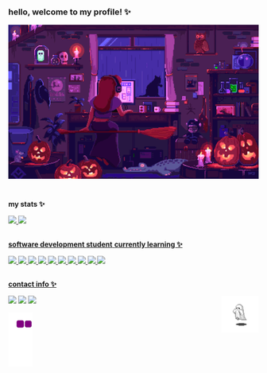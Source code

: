 ### hello, welcome to my profile! ✨

![Gif](girly.gif)

# 

<b>my stats ✨</b>

<div>
  <a href="https://beacons.ai/eulauragabriel">
  <img height="130cm" src="https://github-readme-stats-sigma-five.vercel.app/api?username=eulauragabriel&theme=synthwave&include_all_commits=true&count_private=true&show_icons=true"/>
  <img height="130cm" src="https://github-readme-stats-sigma-five.vercel.app/api/top-langs/?username=eulauragabriel&layout=compact&langs_count=16&theme=synthwave"/>
</div>

  
##
  
<b>software  development student</b>
<b>currently learning ✨</b>

<div>
  <img src="https://img.shields.io/badge/HTML5-E34F26?style=for-the-badge&logo=html5&logoColor=white&color=purple" /> <img src="https://img.shields.io/badge/CSS3- 1572B6?style=for-the-badge&logo=css3&logoColor=white&color=purple" /> <img src="https://img.shields.io/badge/Python-3776AB?style=for-the-badge&logo=python&color=purple&logoColor=white" /> <img src="https://img.shields.io/badge/Microsoft_Excel-217346?style=for-the-badge&logo=microsoft-excel&logoColor=white&color=purple"/> <img src="https://img.shields.io/badge/Flask-000000?style=for-the-badge&logo=flask&logoColor=white&color=purple"/> <img src="https://img.shields.io/badge/MySQL-00000F?style=for-the-badge&logo=mysql&logoColor=white&color=purple"/> <img src="https://img.shields.io/badge/Git-E34F26?style=for-the-badge&logo=git&logoColor=white&color=purple"/> <img src="https://img.shields.io/badge/Docker-2496ED?style=for-the-badge&logo=docker&logoColor=white&color=purple"/> <img src="https://img.shields.io/badge/Linux-E34F26?style=for-the-badge&logo=linux&logoColor=white&color=purple"/> <img src="https://img.shields.io/badge/Amazon_AWS-232F3E?style=for-the-badge&logo=amazon-aws&logoColor=white&color=purple"/>
</div>
  
##
  
<b>contact info ✨</b>
<div>
  <a href="https://instagram.com/eulauragabriel" target="_blank"><img src="https://img.shields.io/badge/-Instagram-%23E4405F?style=for-the-badge&logo=instagram&logoColor=white&color=purple" target="_blank"></a>
<a href = "mailto:eulauragabriel@gmail.com"><img src="https://img.shields.io/badge/-Gmail-%23333?style=for-the-badge&logo=gmail&logoColor=white&color=purple" target="_blank"></a>
  <a href="https://www.linkedin.com/in/eulauragabriel" target="_blank"><img src="https://img.shields.io/badge/-LinkedIn-%230077B5?style=for-the-badge&logo=linkedin&logoColor=white&color=purple" target="_blank"></a> 
   <img align="right" src="ghost.gif" height=75px/>
</div>

![snake gif](https://github.com/eulauragabriel/eulauragabriel/blob/output/github-contribution-grid-snake.gif)
